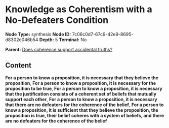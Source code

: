 # Knowledge as Coherentism with a No-Defeaters Condition

**Node Type:** synthesis
**Node ID:** 7c06c0d7-67c9-42e9-8695-d8302e046b54
**Depth:** 5
**Terminal:** No

**Parent:** [Does coherence support accidental truths?](does-coherence-support-accidental-truths-antithesis-8c345ed1-b088-4cf1-9f3a-4432f2b9a6b9.md)

## Content

**For a person to know a proposition, it is necessary that they believe the proposition**, **For a person to know a proposition, it is necessary for the proposition to be true**, **For a person to know a proposition, it is necessary that the justification consists of a coherent set of beliefs that mutually support each other**, **For a person to know a proposition, it is necessary that there are no defeaters for the coherence of the belief**, **For a person to know a proposition, it is sufficient that they believe the proposition, the proposition is true, their belief coheres with a system of beliefs, and there are no defeaters for the coherence of the belief**
